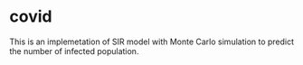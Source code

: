 # covid
This is an implemetation of SIR model with Monte Carlo simulation to predict the number of infected population.
